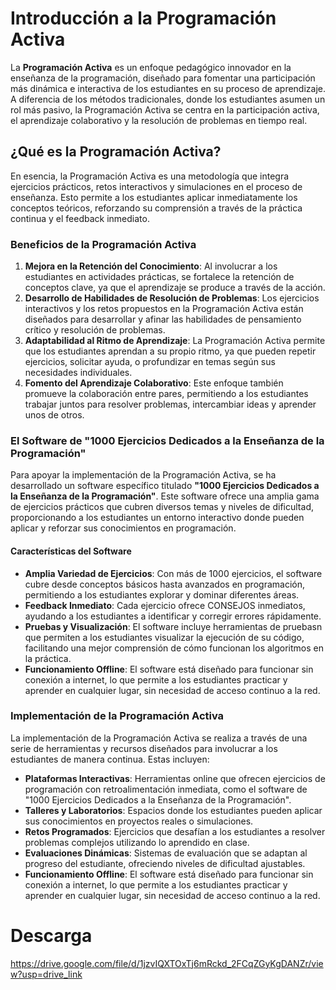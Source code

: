 # Introducción a la Programación Activa

La **Programación Activa** es un enfoque pedagógico innovador en la enseñanza de la programación, diseñado para fomentar una participación más dinámica e interactiva de los estudiantes en su proceso de aprendizaje. A diferencia de los métodos tradicionales, donde los estudiantes asumen un rol más pasivo, la Programación Activa se centra en la participación activa, el aprendizaje colaborativo y la resolución de problemas en tiempo real.

## ¿Qué es la Programación Activa?

En esencia, la Programación Activa es una metodología que integra ejercicios prácticos, retos interactivos y simulaciones en el proceso de enseñanza. Esto permite a los estudiantes aplicar inmediatamente los conceptos teóricos, reforzando su comprensión a través de la práctica continua y el feedback inmediato.

### Beneficios de la Programación Activa

1. **Mejora en la Retención del Conocimiento**: Al involucrar a los estudiantes en actividades prácticas, se fortalece la retención de conceptos clave, ya que el aprendizaje se produce a través de la acción.
2. **Desarrollo de Habilidades de Resolución de Problemas**: Los ejercicios interactivos y los retos propuestos en la Programación Activa están diseñados para desarrollar y afinar las habilidades de pensamiento crítico y resolución de problemas.
3. **Adaptabilidad al Ritmo de Aprendizaje**: La Programación Activa permite que los estudiantes aprendan a su propio ritmo, ya que pueden repetir ejercicios, solicitar ayuda, o profundizar en temas según sus necesidades individuales.
4. **Fomento del Aprendizaje Colaborativo**: Este enfoque también promueve la colaboración entre pares, permitiendo a los estudiantes trabajar juntos para resolver problemas, intercambiar ideas y aprender unos de otros.

### El Software de "1000 Ejercicios Dedicados a la Enseñanza de la Programación"

Para apoyar la implementación de la Programación Activa, se ha desarrollado un software específico titulado **"1000 Ejercicios Dedicados a la Enseñanza de la Programación"**. Este software ofrece una amplia gama de ejercicios prácticos que cubren diversos temas y niveles de dificultad, proporcionando a los estudiantes un entorno interactivo donde pueden aplicar y reforzar sus conocimientos en programación.

#### Características del Software

- **Amplia Variedad de Ejercicios**: Con más de 1000 ejercicios, el software cubre desde conceptos básicos hasta avanzados en programación, permitiendo a los estudiantes explorar y dominar diferentes áreas.
- **Feedback Inmediato**: Cada ejercicio ofrece CONSEJOS inmediatos, ayudando a los estudiantes a identificar y corregir errores rápidamente.
- **Pruebas y Visualización**: El software incluye herramientas de pruebasn que permiten a los estudiantes visualizar la ejecución de su código, facilitando una mejor comprensión de cómo funcionan los algoritmos en la práctica.
- **Funcionamiento Offline**: El software está diseñado para funcionar sin conexión a internet, lo que permite a los estudiantes practicar y aprender en cualquier lugar, sin necesidad de acceso continuo a la red.

### Implementación de la Programación Activa

La implementación de la Programación Activa se realiza a través de una serie de herramientas y recursos diseñados para involucrar a los estudiantes de manera continua. Estas incluyen:

- **Plataformas Interactivas**: Herramientas online que ofrecen ejercicios de programación con retroalimentación inmediata, como el software de "1000 Ejercicios Dedicados a la Enseñanza de la Programación".
- **Talleres y Laboratorios**: Espacios donde los estudiantes pueden aplicar sus conocimientos en proyectos reales o simulaciones.
- **Retos Programados**: Ejercicios que desafían a los estudiantes a resolver problemas complejos utilizando lo aprendido en clase.
- **Evaluaciones Dinámicas**: Sistemas de evaluación que se adaptan al progreso del estudiante, ofreciendo niveles de dificultad ajustables.
- **Funcionamiento Offline**: El software está diseñado para funcionar sin conexión a internet, lo que permite a los estudiantes practicar y aprender en cualquier lugar, sin necesidad de acceso continuo a la red.

  
# Descarga

https://drive.google.com/file/d/1jzvIQXTOxTj6mRckd_2FCqZGyKgDANZr/view?usp=drive_link


